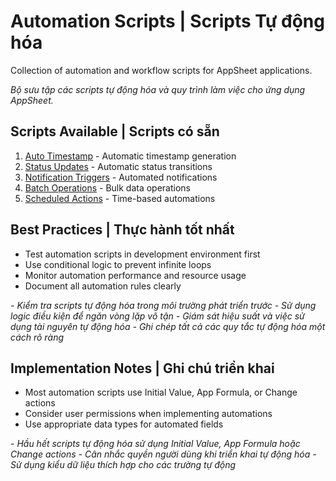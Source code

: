 # Automation Scripts | Scripts Tự động hóa

Collection of automation and workflow scripts for AppSheet applications.

*Bộ sưu tập các scripts tự động hóa và quy trình làm việc cho ứng dụng AppSheet.*

## Scripts Available | Scripts có sẵn

1. [Auto Timestamp](./auto-timestamp.md) - Automatic timestamp generation
2. [Status Updates](./status-updates.md) - Automatic status transitions
3. [Notification Triggers](./notification-triggers.md) - Automated notifications
4. [Batch Operations](./batch-operations.md) - Bulk data operations
5. [Scheduled Actions](./scheduled-actions.md) - Time-based automations

## Best Practices | Thực hành tốt nhất

- Test automation scripts in development environment first
- Use conditional logic to prevent infinite loops
- Monitor automation performance and resource usage
- Document all automation rules clearly

*- Kiểm tra scripts tự động hóa trong môi trường phát triển trước*
*- Sử dụng logic điều kiện để ngăn vòng lặp vô tận*
*- Giám sát hiệu suất và việc sử dụng tài nguyên tự động hóa*
*- Ghi chép tất cả các quy tắc tự động hóa một cách rõ ràng*

## Implementation Notes | Ghi chú triển khai

- Most automation scripts use Initial Value, App Formula, or Change actions
- Consider user permissions when implementing automations
- Use appropriate data types for automated fields

*- Hầu hết scripts tự động hóa sử dụng Initial Value, App Formula hoặc Change actions*
*- Cân nhắc quyền người dùng khi triển khai tự động hóa*
*- Sử dụng kiểu dữ liệu thích hợp cho các trường tự động*
